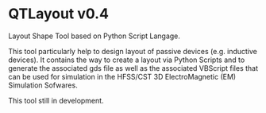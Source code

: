 # QTLayout v0.4
Layout Shape Tool based on Python Script Langage.

This tool particularly help to design layout of passive devices (e.g. inductive devices).
It contains the way to create a layout via Python Scripts and to generate the associated gds file
as well as the associated VBScript files that can be used for simulation in the HFSS/CST 3D ElectroMagnetic (EM) Simulation Sofwares.

This tool still in development.
